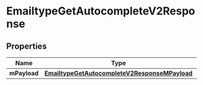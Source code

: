 
# EmailtypeGetAutocompleteV2Response

## Properties
| Name | Type | Description | Notes |
| ------------ | ------------- | ------------- | ------------- |
| **mPayload** | [**EmailtypeGetAutocompleteV2ResponseMPayload**](EmailtypeGetAutocompleteV2ResponseMPayload.md) |  |  |




